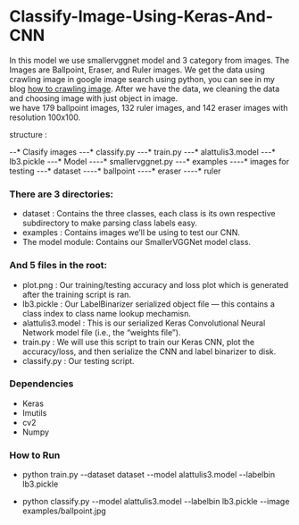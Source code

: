 # Classify-Image-Using-Keras-And-CNN
In this model we use smallervggnet model and 3 category from images. The Images are Ballpoint, Eraser, and Ruler images. 
We get the data using crawling image in google image search using python, you can see in my blog [how to crawling image](https://thinkstudioo.blogspot.co.id/2018/03/crawling-images-in-google-images.html).
After we have the data, we cleaning the data and choosing image with just object in image.  
we have 179 ballpoint images, 132 ruler images, and 142 eraser images with resolution 100x100.

structure :

--* Clasify images
  ---* classify.py
  ---* train.py
  ---* alattulis3.model
  ---* lb3.pickle
  ---* Model
    ----* smallervggnet.py
  ---* examples
    ----* images for testing
  ---* dataset
    ----* ballpoint
    ----* eraser
    ----* ruler

### There are 3 directories:
* dataset : Contains the three classes, each class is its own respective subdirectory to make parsing class labels easy.
* examples : Contains images we’ll be using to test our CNN.
* The model  module: Contains our SmallerVGGNet  model class.

### And 5 files in the root:
* plot.png : Our training/testing accuracy and loss plot which is generated after the training script is ran.
* lb3.pickle : Our LabelBinarizer  serialized object file — this contains a class index to class name lookup mechamisn.
* alattulis3.model : This is our serialized Keras Convolutional Neural Network model file (i.e., the “weights file”).
* train.py : We will use this script to train our Keras CNN, plot the accuracy/loss, and then serialize the CNN and label binarizer to disk.
* classify.py : Our testing script.

### Dependencies
* Keras
* Imutils
* cv2
* Numpy
                  
### How to Run
* python train.py --dataset dataset --model alattulis3.model --labelbin lb3.pickle

* python classify.py --model alattulis3.model --labelbin lb3.pickle --image examples/ballpoint.jpg
